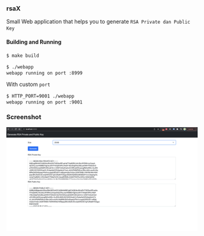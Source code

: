 ### rsaX

Small Web application that helps you to generate `RSA Private dan Public Key`

#### Building and Running

```shell
$ make build
```

```shell
$ ./webapp
webapp running on port :8999
```

With custom `port`

```shell
$ HTTP_PORT=9001 ./webapp
webapp running on port :9001
```

### Screenshot
[<img src="./assets/ss1.png" width="700">](https://github.com/wuriyanto48)